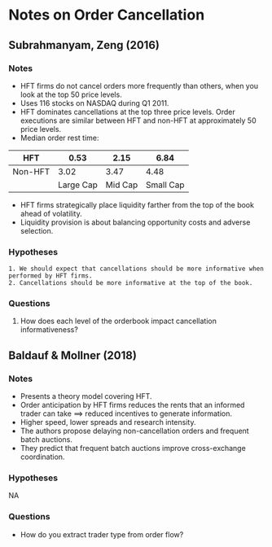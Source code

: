 # Notes on Order Cancellation

## Subrahmanyam, Zeng (2016)

### Notes

* HFT firms do not cancel orders more frequently than others, when you look at the top 50 price levels.
* Uses 116 stocks on NASDAQ during Q1 2011.
* HFT dominates cancellations at the top three price levels. Order executions are similar between HFT and non-HFT at approximately 50 price levels.
* Median order rest time:

| HFT     | 0.53      | 2.15    | 6.84      |
| ------- | --------- | ------- | --------- |
| Non-HFT | 3.02      | 3.47    | 4.48      |
|         | Large Cap | Mid Cap | Small Cap |

* HFT firms strategically place liquidity farther from the top of the book ahead of volatility.
* Liquidity provision is about balancing opportunity costs and adverse selection.

### Hypotheses

 	1. We should expect that cancellations should be more informative when performed by HFT firms.
 	2. Cancellations should be more informative at the top of the book.

### Questions

1. How does each level of the orderbook impact cancellation informativeness?

## Baldauf & Mollner (2018)

### Notes

* Presents a theory model covering HFT.
* Order anticipation by HFT firms reduces the rents that an informed trader can take $\implies$ reduced incentives to generate information.
* Higher speed, lower spreads and research intensity.
* The authors propose delaying non-cancellation orders and frequent batch auctions.
* They predict that frequent batch auctions improve cross-exchange coordination.

### Hypotheses

NA

### Questions

* How do you extract trader type from order flow?
